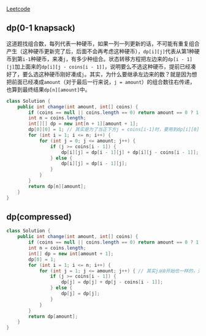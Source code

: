 [Leetcode](https://leetcode.com/problems/coin-change-2/)

## dp(0-1 knapsack)
这道题找组合数，每列代表一种硬币，如果一列一列更新的话，不可能有重复组合产生（这种硬币更新完了后，后面不会再考虑这种硬币），`dp[i][j]`代表从第1种硬币到第`i-1`种硬币，来凑`j`，有多少种组合。状态转移方程把左边来的`dp[i - 1][j]`加上面来的`dp[i][j - coins[i - 1]]`，说明要么不选这种硬币，提前已经凑好了，要么选这种硬币刚好凑成`j`。其实，为什么要继承左边来的数？就是因为想把前面已经凑成`amount`（对于最后一行来说，`j = amount`）的组合数往右传递，也算到最终结果`dp[n][amount]`中。
```java
class Solution {
    public int change(int amount, int[] coins) {
        if (coins == null || coins.length == 0) return amount == 0 ? 1 : 0;
        int n = coins.length;
        int[][] dp = new int[n + 1][amount + 1];
        dp[0][0] = 1; // 其实是为了当正下方j = coins[i-1]时，要用到dp[i][0]，此时dp[i][j-coins[i-1]]应该为1，所以初始化所有dp[i][0]为1，或者初始化dp[0][0]为1，然后j从j=0开始往右更新也一样的
        for (int i = 1; i <= n; i++) {
            for (int j = 0; j <= amount; j++) {
                if (j >= coins[i - 1]) {
                    dp[i][j] = dp[i - 1][j] + dp[i][j - coins[i - 1]];
                } else {
                    dp[i][j] = dp[i - 1][j];
                }
            }
        }
        return dp[n][amount];
    }
}
```
## dp(compressed)
```java
class Solution {
    public int change(int amount, int[] coins) {
        if (coins == null || coins.length == 0) return amount == 0 ? 1 : 0;
        int n = coins.length;
        int[] dp = new int[amount + 1];
        dp[0] = 1;
        for (int i = 1; i <= n; i++) {
            for (int j = 1; j <= amount; j++) { // 其实j从0开始也一样的，无所谓
                if (j >= coins[i - 1]) {
                    dp[j] = dp[j] + dp[j - coins[i - 1]];
                } else {
                    dp[j] = dp[j];
                }
            }
        }
        return dp[amount];
    }
}
```
